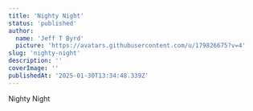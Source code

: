 ```yaml
---
title: 'Nighty Night'
status: 'published'
author:
  name: 'Jeff T Byrd'
  picture: 'https://avatars.githubusercontent.com/u/179826675?v=4'
slug: 'nighty-night'
description: ''
coverImage: ''
publishedAt: '2025-01-30T13:34:48.339Z'
---
```


Nighty Night